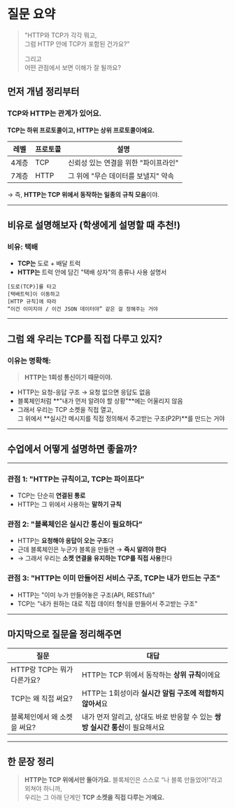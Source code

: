 # 질문 요약

> "HTTP와 TCP가 각각 뭐고,  
> 그럼 HTTP 안에 TCP가 포함된 건가요?"
>
> 그리고  
> 어떤 관점에서 보면 이해가 잘 될까요?

## 먼저 개념 정리부터

### TCP와 HTTP는 관계가 있어요.

**TCP는 하위 프로토콜이고, HTTP는 상위 프로토콜이에요.**

| 레벨  | 프로토콜 | 설명                                 |
| ----- | -------- | ------------------------------------ |
| 4계층 | TCP      | 신뢰성 있는 연결을 위한 "파이프라인" |
| 7계층 | HTTP     | 그 위에 "무슨 데이터를 보낼지" 약속  |

→ 즉, **HTTP는 TCP 위에서 동작하는 일종의 규칙 모음**이야.

---

## 비유로 설명해보자 (학생에게 설명할 때 추천!)

### 비유: 택배

- **TCP는** 도로 + 배달 트럭
- **HTTP는** 트럭 안에 담긴 "택배 상자"의 종류나 사용 설명서

```text
[도로(TCP)]를 타고
[택배트럭]이 이동하고
[HTTP 규칙]에 따라
“이건 이미지야 / 이건 JSON 데이터야” 같은 걸 정해주는 거야
```

---

## 그럼 왜 우리는 TCP를 직접 다루고 있지?

### 이유는 명확해:

> **HTTP는 1회성 통신이기 때문이야.**

- HTTP는 요청-응답 구조 → 요청 없으면 응답도 없음
- 블록체인처럼 **"내가 먼저 알려야 할 상황"**에는 어울리지 않음
- 그래서 우리는 TCP 소켓을 직접 열고,  
  그 위에서 **실시간 메시지를 직접 정의해서 주고받는 구조(P2P)**를 만드는 거야

---

## 수업에서 어떻게 설명하면 좋을까?

---

### 관점 1: "HTTP는 규칙이고, TCP는 파이프다"

- TCP는 단순히 **연결된 통로**
- HTTP는 그 위에서 사용하는 **말하기 규칙**

### 관점 2: "블록체인은 실시간 통신이 필요하다"

- HTTP는 **요청해야 응답이 오는 구조**다
- 근데 블록체인은 누군가 블록을 만들면 → **즉시 알려야 한다**
- → 그래서 우리는 **소켓 연결을 유지하는 TCP를 직접 사용**한다

### 관점 3: "HTTP는 이미 만들어진 서비스 구조, TCP는 내가 만드는 구조"

- HTTP는 "이미 누가 만들어놓은 구조(API, RESTful)"
- TCP는 "내가 원하는 대로 직접 데이터 형식을 만들어서 주고받는 구조"

---

## 마지막으로 질문을 정리해주면

| 질문                         | 대답                                                                           |
| ---------------------------- | ------------------------------------------------------------------------------ |
| HTTP랑 TCP는 뭐가 다른가요?  | HTTP는 TCP 위에서 동작하는 **상위 규칙**이에요                                 |
| TCP는 왜 직접 써요?          | HTTP는 1회성이라 **실시간 알림 구조에 적합하지 않아서**요                      |
| 블록체인에서 왜 소켓을 써요? | 내가 먼저 알리고, 상대도 바로 반응할 수 있는 **쌍방 실시간 통신**이 필요해서요 |

---

## 한 문장 정리

> **HTTP는 TCP 위에서만 돌아가요.**
> 블록체인은 스스로 “나 블록 만들었어!”라고 외쳐야 하니까,  
> 우리는 그 아래 단계인 **TCP 소켓을 직접 다루는 거예요.**
